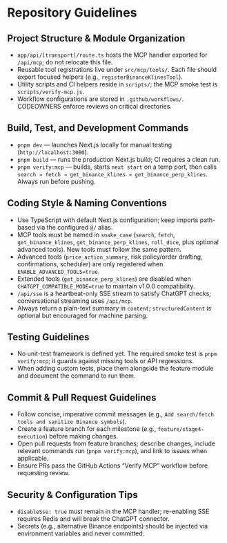 # Repository Guidelines

## Project Structure & Module Organization
- `app/api/[transport]/route.ts` hosts the MCP handler exported for `/api/mcp`; do not relocate this file.
- Reusable tool registrations live under `src/mcp/tools/`. Each file should export focused helpers (e.g., `registerBinanceKlinesTool`).
- Utility scripts and CI helpers reside in `scripts/`; the MCP smoke test is `scripts/verify-mcp.js`.
- Workflow configurations are stored in `.github/workflows/`. CODEOWNERS enforce reviews on critical directories.

## Build, Test, and Development Commands
- `pnpm dev` — launches Next.js locally for manual testing (`http://localhost:3000`).
- `pnpm build` — runs the production Next.js build; CI requires a clean run.
- `pnpm verify:mcp` — builds, starts `next start` on a temp port, then calls `search → fetch → get_binance_klines → get_binance_perp_klines`. Always run before pushing.

## Coding Style & Naming Conventions
- Use TypeScript with default Next.js configuration; keep imports path-based via the configured `@/` alias.
- MCP tools must be named in `snake_case` (`search`, `fetch`, `get_binance_klines`, `get_binance_perp_klines`, `roll_dice`, plus optional advanced tools). New tools must follow the same pattern.
- Advanced tools (`price_action_summary`, risk policy/order drafting, confirmations, scheduler) are only registered when `ENABLE_ADVANCED_TOOLS=true`.
- Extended tools (`get_binance_perp_klines`) are disabled when `CHATGPT_COMPATIBLE_MODE=true` to maintain v1.0.0 compatibility.
- `/api/sse` is a heartbeat-only SSE stream to satisfy ChatGPT checks; conversational streaming uses `/api/mcp`.
- Always return a plain-text summary in `content`; `structuredContent` is optional but encouraged for machine parsing.

## Testing Guidelines
- No unit-test framework is defined yet. The required smoke test is `pnpm verify:mcp`; it guards against missing tools or API regressions.
- When adding custom tests, place them alongside the feature module and document the command to run them.

## Commit & Pull Request Guidelines
- Follow concise, imperative commit messages (e.g., `Add search/fetch tools and sanitize Binance symbols`).
- Create a feature branch for each milestone (e.g., `feature/stage4-execution`) before making changes.
- Open pull requests from feature branches; describe changes, include relevant commands run (`pnpm verify:mcp`), and link to issues when applicable.
- Ensure PRs pass the GitHub Actions “Verify MCP” workflow before requesting review.

## Security & Configuration Tips
- `disableSse: true` must remain in the MCP handler; re-enabling SSE requires Redis and will break the ChatGPT connector.
- Secrets (e.g., alternative Binance endpoints) should be injected via environment variables and never committed.
